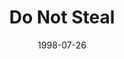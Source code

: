 ---
layout: message
category: message
series: "God's Top 10"
title: "Do Not Steal"
date: 1998-07-26
message_id: 432
---